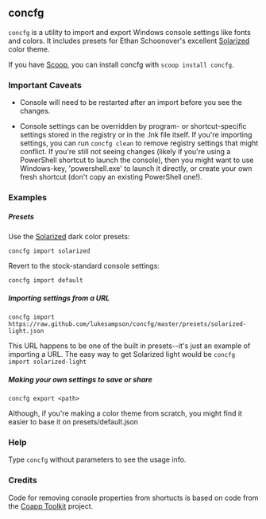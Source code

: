 ## concfg

`concfg` is a utility to import and export Windows console settings like fonts and colors. It includes presets for Ethan Schoonover's excellent [Solarized](http://ethanschoonover.com/solarized) color theme.

If you have [Scoop](http://scoop.sh), you can install concfg with `scoop install concfg`.

### Important Caveats
* Console will need to be restarted after an import before you see the changes.

* Console settings can be overridden by program- or shortcut-specific settings stored in the registry or in the .lnk file itself. If you're importing settings, you can run `concfg clean` to remove registry settings that might conflict. If you're still not seeing changes (likely if you're using a PowerShell shortcut to launch the console), then you might want to use Windows-key, 'powershell.exe' to launch it directly, or create your own fresh shortcut (don't copy an existing PowerShell one!).

### Examples

##### Presets
Use the [Solarized](http://ethanschoonover.com/solarized) dark color presets:
```
concfg import solarized
```

Revert to the stock-standard console settings:
```
concfg import default
```

##### Importing settings from a URL

```
concfg import https://raw.github.com/lukesampson/concfg/master/presets/solarized-light.json

```
This URL happens to be one of the built in presets--it's just an example of importing a URL. The easy way to get Solarized light would be `concfg import solarized-light`

##### Making your own settings to save or share

```
concfg export <path>
```

Although, if you're making a color theme from scratch, you might find it easier to base it on presets/default.json

### Help

Type `concfg` without parameters to see the usage info.

### Credits
Code for removing console properties from shortucts is based on code from the [Coapp Toolkit](https://github.com/coapp/coapp) project.
